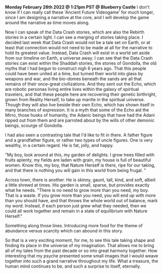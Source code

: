 **Monday February 28th 2022 @ 1:21pm PST @ Blueberry Castle**
I don't know if I can really call these 'Ancient Future Videogame' for much longer, since I am designing a narrative at the core, and I will develop the game around the narrative as time moves along. 

Now I can speak of the Data Crash stories, which are also the Rebirth stories in a certain light. I can see a merging of stories taking place. I decided last week that Data Crash would not be a tale set on Earth, or at least that connection would not need to be made at all for the narrative to hold its greatest value. Instead, Data Crash will exist in a world set aside from our timeline on Earth, a universe away. I can see that the Data Crash stories can exist within the Shaddah stories, the stories of Gondolla, the old myths that I had begun to construct nigh 6 years ago. That this people could have been united at a time, but turned their world into glass by weapons and war, and the bio-domes beneath the sands are all that remains of their once-great civilizations. And they sent out the Echo, which are robotic personas living entire lives within the galaxy of spiritual travelers, and that these people here are recovering their genetic birthright, grown from Reality Herself, to take up mantle in the spiritual universe. Though they will also live beside their own Echo, which has shown itself in many branches of expression. It is a myth that some of the Echo aid the Mirro, those husks of humanity, the Adanic beings that have had the Adani ripped out from them and are parroted about by the wills of other demonic beings, scourge of Gondolla. 

I had also seen a contrasting tale that I'd like to fit in there. A father figure and a grandfather figure, or rather two types of uncle figures. One is very wealthy, in a certain regard. He is fat, jolly, and happy. 

"My boy, look around at this, my garden of delights. I grow trees filled with fruits aplenty, my fields are laden with grain, my house is full of beautiful women. Know this, my boy, that Nature Herself is there, ripe for our taking, and that there is nothing you will gain in this world from being frugal. "

Across town, there is another. He is skinny, gaunt, tall, kind, and soft, albeit a little shrewd at times. His garden is small, sparse, but provides exactly what he needs. "There is no need to grow more than you need, my boy. That is a waste. If you grow more than you need, you will end up with more than you should have, and that throws the whole world out of balance, mark my word. Instead, if each person just grew what they needed, then we could all work together and remain in a state of equilibrium with Nature Herself."

Something along those lines. Introducing more food for the theme of abundance versus scarcity which can abound in this story. 

So that is a very exciting moment, for me, to see this tale taking shape and finding its place in the universe of my imagination. That allows me to bring all of my tales from the past decade or so into great harmony together. How interesting that my psyche presented some small images that I would weave together into such a grand narrative throughout my life. What a treasure, the human mind continues to be, and such a surprise to itself, eternally. 